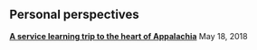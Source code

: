 
##  Personal perspectives

[**A service learning trip to the heart of Appalachia**](https://nordiechcharfi.github.io/2018-05-18-A%20service-learning-trip-to-the-heart-of-Appalachia/)  May 18, 2018 
